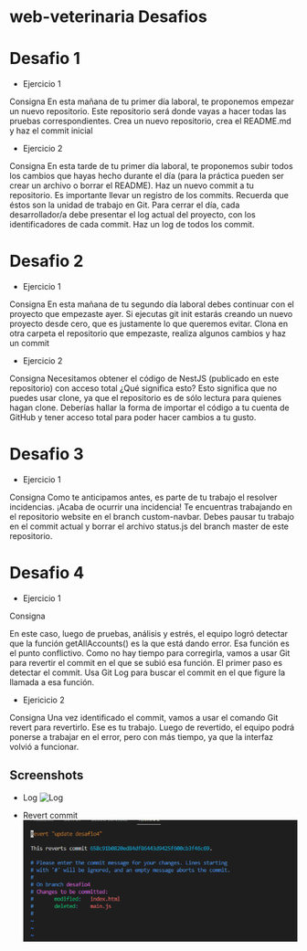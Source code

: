 # web-veterinaria Desafios

# Desafio 1

- Ejercicio 1

Consigna 
En esta mañana de tu primer día laboral, te 
proponemos empezar un nuevo repositorio. 
Este repositorio será donde vayas a hacer 
todas las pruebas correspondientes.
Crea un nuevo repositorio, crea el 
README.md y haz el commit inicial

- Ejercicio 2

Consigna
En esta tarde de tu primer día laboral, te 
proponemos subir todos los cambios que 
hayas hecho durante el día (para la práctica 
pueden ser crear un archivo o borrar el 
README). 
Haz un nuevo commit a tu repositorio.
Es importante llevar un registro de los 
commits. Recuerda que éstos son la unidad 
de trabajo en Git.
Para cerrar el día, cada desarrollador/a debe 
presentar el log actual del proyecto, con los 
identificadores de cada commit. Haz un log 
de todos los commit.


# Desafio 2

- Ejercicio 1

Consigna
En esta mañana de tu segundo día laboral 
debes continuar con el proyecto que 
empezaste ayer. Si ejecutas git init estarás 
creando un nuevo proyecto desde cero, que 
es justamente lo que queremos evitar.
Clona en otra carpeta el repositorio que 
empezaste, realiza algunos cambios y haz 
un commit

- Ejercicio 2

Consigna
Necesitamos obtener el código de NestJS 
(publicado en este repositorio) con acceso 
total ¿Qué significa esto? Esto significa que no 
puedes usar clone, ya que el repositorio es de 
sólo lectura para quienes hagan clone.
Deberías hallar la forma de importar el 
código a tu cuenta de GitHub y tener acceso 
total para poder hacer cambios a tu gusto.

# Desafio 3

- Ejercicio 1

Consigna
Como te anticipamos antes, es parte de tu 
trabajo el resolver incidencias. ¡Acaba de 
ocurrir una incidencia! Te encuentras 
trabajando en el repositorio website en el 
branch custom-navbar. Debes pausar tu 
trabajo en el commit actual y borrar el 
archivo status.js del branch master de este 
repositorio.

# Desafio 4

- Ejercicio 1

Consigna

En este caso, luego de pruebas, análisis y estrés, el 
equipo logró detectar que la función getAllAccounts()
es la que está dando error. Esa función es el punto 
conflictivo. Como no hay tiempo para corregirla, 
vamos a usar Git para revertir el commit en el que 
se subió esa función.
El primer paso es detectar el commit. Usa Git Log 
para buscar el commit en el que figure la llamada a 
esa función.

- Ejericicio 2

Consigna
Una vez identificado el commit, vamos a usar 
el comando Git revert para revertirlo. Ese es 
tu trabajo.
Luego de revertido, el equipo podrá ponerse 
a trabajar en el error, pero con más tiempo, 
ya que la interfaz volvió a funcionar.


## Screenshots
- Log
![Log](https://github.com/ErikaValdez120web-veterinaria/blob/desafio4/log%20.png)

- Revert commit
![Revert commit](https://github.com/ErikaValdez120/web-veterinaria/blob/desafio4/revert%20commit.png)

